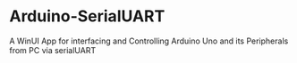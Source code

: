 # Arduino-SerialUART
A WinUI App for interfacing and Controlling Arduino Uno and its Peripherals from PC via serialUART
